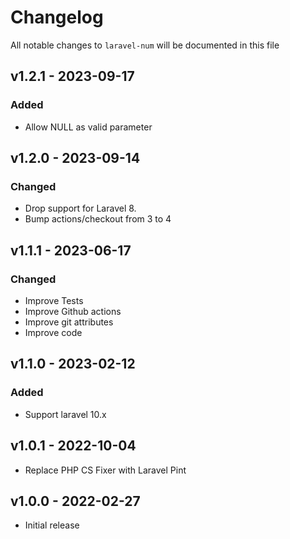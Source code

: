 # Changelog

All notable changes to `laravel-num` will be documented in this file

## v1.2.1 - 2023-09-17

### Added

- Allow NULL as valid parameter

## v1.2.0 - 2023-09-14

### Changed

- Drop support for Laravel  8.
- Bump actions/checkout from 3 to 4

## v1.1.1 - 2023-06-17

### Changed

- Improve Tests
- Improve Github actions
- Improve git attributes
- Improve code

## v1.1.0 - 2023-02-12

### Added

- Support laravel 10.x

## v1.0.1 - 2022-10-04

- Replace PHP CS Fixer with Laravel Pint

## v1.0.0 - 2022-02-27

- Initial release
